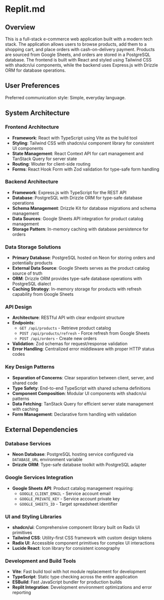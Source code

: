 # Replit.md

## Overview

This is a full-stack e-commerce web application built with a modern tech stack. The application allows users to browse products, add them to a shopping cart, and place orders with cash-on-delivery payment. Products are sourced from Google Sheets, and orders are stored in a PostgreSQL database. The frontend is built with React and styled using Tailwind CSS with shadcn/ui components, while the backend uses Express.js with Drizzle ORM for database operations.

## User Preferences

Preferred communication style: Simple, everyday language.

## System Architecture

### Frontend Architecture
- **Framework**: React with TypeScript using Vite as the build tool
- **Styling**: Tailwind CSS with shadcn/ui component library for consistent UI components
- **State Management**: React Context API for cart management and TanStack Query for server state
- **Routing**: Wouter for client-side routing
- **Forms**: React Hook Form with Zod validation for type-safe form handling

### Backend Architecture
- **Framework**: Express.js with TypeScript for the REST API
- **Database**: PostgreSQL with Drizzle ORM for type-safe database operations
- **Schema Management**: Drizzle Kit for database migrations and schema management
- **Data Sources**: Google Sheets API integration for product catalog management
- **Storage Pattern**: In-memory caching with database persistence for orders

### Data Storage Solutions
- **Primary Database**: PostgreSQL hosted on Neon for storing orders and potentially products
- **External Data Source**: Google Sheets serves as the product catalog source of truth
- **ORM**: Drizzle ORM provides type-safe database operations with PostgreSQL dialect
- **Caching Strategy**: In-memory storage for products with refresh capability from Google Sheets

### API Design
- **Architecture**: RESTful API with clear endpoint structure
- **Endpoints**:
  - `GET /api/products` - Retrieve product catalog
  - `POST /api/products/refresh` - Force refresh from Google Sheets
  - `POST /api/orders` - Create new orders
- **Validation**: Zod schemas for request/response validation
- **Error Handling**: Centralized error middleware with proper HTTP status codes

### Key Design Patterns
- **Separation of Concerns**: Clear separation between client, server, and shared code
- **Type Safety**: End-to-end TypeScript with shared schema definitions
- **Component Composition**: Modular UI components with shadcn/ui patterns
- **Data Fetching**: TanStack Query for efficient server state management with caching
- **Form Management**: Declarative form handling with validation

## External Dependencies

### Database Services
- **Neon Database**: PostgreSQL hosting service configured via `DATABASE_URL` environment variable
- **Drizzle ORM**: Type-safe database toolkit with PostgreSQL adapter

### Google Services Integration
- **Google Sheets API**: Product catalog management requiring:
  - `GOOGLE_CLIENT_EMAIL` - Service account email
  - `GOOGLE_PRIVATE_KEY` - Service account private key
  - `GOOGLE_SHEETS_ID` - Target spreadsheet identifier

### UI and Styling Libraries
- **shadcn/ui**: Comprehensive component library built on Radix UI primitives
- **Tailwind CSS**: Utility-first CSS framework with custom design tokens
- **Radix UI**: Accessible component primitives for complex UI interactions
- **Lucide React**: Icon library for consistent iconography

### Development and Build Tools
- **Vite**: Fast build tool with hot module replacement for development
- **TypeScript**: Static type checking across the entire application
- **ESBuild**: Fast JavaScript bundler for production builds
- **Replit Integration**: Development environment optimizations and error reporting